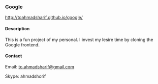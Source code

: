 ### Google

http://toahmadsharif.github.io/google/

#### Description 

This is a fun project of my personal. I invest my lesire time by cloning the Google frontend.


#### Contact
Email: to.ahmadsharif@gmail.com

Skype: ahmadshorif
